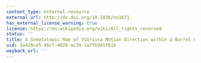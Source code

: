 ```yaml
---
content_type: external-resource
external_url: http://dx.doi.org/10.1038/nn1671
has_external_license_warning: true
license: https://en.wikipedia.org/wiki/All_rights_reserved
status: ''
title: A Somatotopic Map of Vibrissa Motion Direction within a Barrel Column
uid: 3a428ce5-46cf-4028-ac29-1a7fb341f610
wayback_url: ''
---
```

